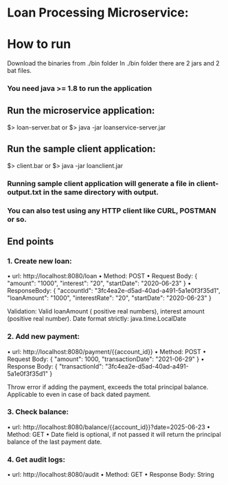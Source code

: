 # Loan Processing Microservice:

# How to run

Download the binaries from ./bin folder
In ./bin folder there are 2 jars and 2 bat files. 

### You need java >= 1.8 to run the application

## Run the microservice application:
$> loan-server.bat
or 
$> java -jar loanservice-server.jar

## Run the sample client application:
$> client.bar
or 
$> java -jar loanclient.jar

### Running sample client application will generate a file in client-output.txt in the same directory with output.

### You can also test using any HTTP client like CURL, POSTMAN or so.


## End points

### 1.	Create new loan:
•	url: http://localhost:8080/loan 
•	Method: POST
•	Request Body: 
{
    "amount": "1000",
    "interest": "20",
    "startDate": "2020-06-23"
}
•	ResponseBody:
{
    "accountId": "3fc4ea2e-d5ad-40ad-a491-5a1e0f3f35d1",
    "loanAmount": "1000",
    "interestRate": "20",
    "startDate": "2020-06-23"
}

Validation: Valid loanAmount ( positive real numbers), interest amount (positive real number). Date format strictly: java.time.LocalDate

### 2.	Add new payment:
•	url: http://localhost:8080/payment/{{account_id}}
•	Method: POST
•	Request Body: 
{
    "amount": 1000,
    "transactionDate": "2021-06-29"
}
•	Response Body:
{
    "transactionId": "3fc4ea2e-d5ad-40ad-a491-5a1e0f3f35d1"
}

Throw error if adding the payment, exceeds the total principal balance. Applicable to even in case of back dated payment.
 
### 3.	Check balance:
•	url: http://localhost:8080/balance/{{account_id}}?date=2025-06-23 
•	Method: GET
•	Date field is optional, if not passed it will return the principal balance of the last payment date.

### 4.	Get audit logs:
•	url: http://localhost:8080/audit 
•	Method: GET
•	Response Body: String
